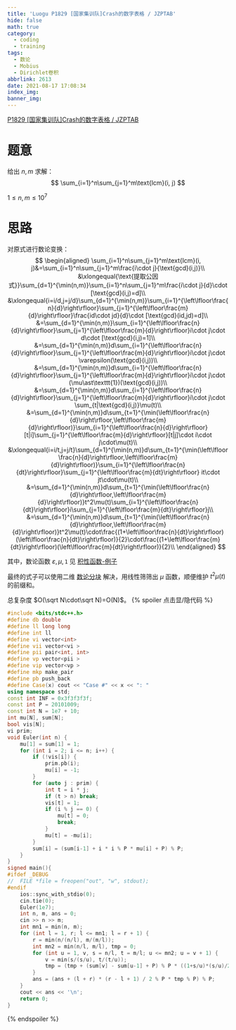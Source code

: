 ```yaml
---
title: 'Luogu P1829 [国家集训队]Crash的数字表格 / JZPTAB'
hide: false
math: true
category:
  - coding
  - training
tags:
  - 数论
  - Mobius
  - Dirichlet卷积
abbrlink: 2613
date: 2021-08-17 17:08:34
index_img:
banner_img:
---
```


[P1829 [国家集训队]Crash的数字表格 / JZPTAB](https://www.luogu.com.cn/problem/P1829)

# 题意

给出 $n, m$ 求解：
$$
\sum_{i=1}^n\sum_{j=1}^m\text{lcm}(i, j)
$$

$1\leqslant n, m\leqslant 10^7$

# 思路

对原式进行数论变换：
$$
\begin{aligned}
\sum_{i=1}^n\sum_{j=1}^m\text{lcm}(i, j)&=\sum_{i=1}^n\sum_{j=1}^m\frac{i\cdot j}{\text{gcd}(i,j)}\\
&\xlongequal{\text{提取公因式}}\sum_{d=1}^{\min(n,m)}\sum_{i=1}^n\sum_{j=1}^m\frac{i\cdot j}{d}\cdot [\text{gcd}(i,j)=d]\\
&\xlongequal{i=i/d,j=j/d}\sum_{d=1}^{\min(n,m)}\sum_{i=1}^{\left\lfloor\frac{n}{d}\right\rfloor}\sum_{j=1}^{\left\lfloor\frac{m}{d}\right\rfloor}\frac{id\cdot jd}{d}\cdot [\text{gcd}(id,jd)=d]\\
&=\sum_{d=1}^{\min(n,m)}\sum_{i=1}^{\left\lfloor\frac{n}{d}\right\rfloor}\sum_{j=1}^{\left\lfloor\frac{m}{d}\right\rfloor}i\cdot j\cdot d\cdot [\text{gcd}(i,j)=1]\\
&=\sum_{d=1}^{\min(n,m)}d\sum_{i=1}^{\left\lfloor\frac{n}{d}\right\rfloor}\sum_{j=1}^{\left\lfloor\frac{m}{d}\right\rfloor}i\cdot j\cdot \varepsilon(\text{gcd}(i,j))\\
&=\sum_{d=1}^{\min(n,m)}d\sum_{i=1}^{\left\lfloor\frac{n}{d}\right\rfloor}\sum_{j=1}^{\left\lfloor\frac{m}{d}\right\rfloor}i\cdot j\cdot (\mu\ast\texttt{1})(\text{gcd}(i,j))\\
&=\sum_{d=1}^{\min(n,m)}d\sum_{i=1}^{\left\lfloor\frac{n}{d}\right\rfloor}\sum_{j=1}^{\left\lfloor\frac{m}{d}\right\rfloor}i\cdot j\cdot \sum_{t|\text{gcd}(i,j)}\mu(t)\\
&=\sum_{d=1}^{\min(n,m)}d\sum_{t=1}^{\min(\left\lfloor\frac{n}{d}\right\rfloor,\left\lfloor\frac{m}{d}\right\rfloor)}\sum_{i=1}^{\left\lfloor\frac{n}{d}\right\rfloor}[t|i]\sum_{j=1}^{\left\lfloor\frac{m}{d}\right\rfloor}[t|j]\cdot i\cdot j\cdot\mu(t)\\
&\xlongequal{i=i/t,j=j/t}\sum_{d=1}^{\min(n,m)}d\sum_{t=1}^{\min(\left\lfloor\frac{n}{d}\right\rfloor,\left\lfloor\frac{m}{d}\right\rfloor)}\sum_{i=1}^{\left\lfloor\frac{n}{dt}\right\rfloor}\sum_{j=1}^{\left\lfloor\frac{m}{dt}\right\rfloor} it\cdot jt\cdot\mu(t)\\
&=\sum_{d=1}^{\min(n,m)}d\sum_{t=1}^{\min(\left\lfloor\frac{n}{d}\right\rfloor,\left\lfloor\frac{m}{d}\right\rfloor)}t^2\mu(t)\sum_{i=1}^{\left\lfloor\frac{n}{dt}\right\rfloor}i\sum_{j=1}^{\left\lfloor\frac{m}{dt}\right\rfloor}j\\
&=\sum_{d=1}^{\min(n,m)}d\sum_{t=1}^{\min(\left\lfloor\frac{n}{d}\right\rfloor,\left\lfloor\frac{m}{d}\right\rfloor)}t^2\mu(t)\cdot\frac{(1+\left\lfloor\frac{n}{dt}\right\rfloor)(\left\lfloor\frac{n}{dt}\right\rfloor)}{2}\cdot\frac{(1+\left\lfloor\frac{m}{dt}\right\rfloor)(\left\lfloor\frac{m}{dt}\right\rfloor)}{2}\\
\end{aligned}
$$

其中，数论函数 $\varepsilon, \mu, \texttt{1}$ 见 [积性函数-例子](/posts/61065/#例子)

最终的式子可以使用二维 [数论分块](/posts/61065/#数论分块) 解决，用线性筛筛出 $\mu$ 函数，顺便维护 $t^2\mu(t)$ 的前缀和。

总复杂度 $O(\sqrt N\cdot\sqrt N)=O(N)$。
{% spoiler 点击显/隐代码 %}
```c++
#include <bits/stdc++.h>
#define db double
#define ll long long
#define int ll
#define vi vector<int>
#define vii vector<vi >
#define pii pair<int, int>
#define vp vector<pii >
#define vip vector<vp >
#define mkp make_pair
#define pb push_back
#define Case(x) cout << "Case #" << x << ": "
using namespace std;
const int INF = 0x3f3f3f3f;
const int P = 20101009;
const int N = 1e7 + 10;
int mu[N], sum[N];
bool vis[N];
vi prim;
void Euler(int n) {
	mu[1] = sum[1] = 1;
	for (int i = 2; i <= n; i++) {
		if (!vis[i]) {
			prim.pb(i);
			mu[i] = -1;
		}
		for (auto j : prim) {
			int t = i * j;
			if (t > n) break;
			vis[t] = 1;
			if (i % j == 0) {
				mu[t] = 0;
				break;
			}
			mu[t] = -mu[i];
		}
		sum[i] = (sum[i-1] + i * i % P * mu[i] + P) % P;
	}
}
signed main(){
#ifdef _DEBUG
//	FILE *file = freopen("out", "w", stdout);
#endif
	ios::sync_with_stdio(0);
	cin.tie(0);
	Euler(1e7);
	int n, m, ans = 0;
	cin >> n >> m;
	int mn1 = min(n, m);
	for (int l = 1, r; l <= mn1; l = r + 1) {
		r = min(n/(n/l), m/(m/l));
		int mn2 = min(n/l, m/l), tmp = 0;
		for (int u = 1, v, s = n/l, t = m/l; u <= mn2; u = v + 1) {
			v = min(s/(s/u), t/(t/u));
			tmp = (tmp + (sum[v] - sum[u-1] + P) % P * ((1+s/u)*(s/u)/2%P) % P * ((1+t/u)*(t/u)/2%P) % P) % P;
		}
		ans = (ans + (l + r) * (r - l + 1) / 2 % P * tmp % P) % P;
	}
	cout << ans << '\n';
	return 0;
}
```
{% endspoiler %}
